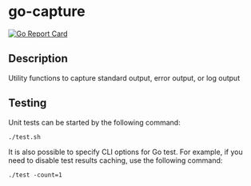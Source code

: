 # go-capture

[![Go Report Card](https://goreportcard.com/badge/github.com/tisnik/go-capture)](https://goreportcard.com/report/github.com/tisnik/go-capture)

## Description

Utility functions to capture standard output, error output, or log output

## Testing

Unit tests can be started by the following command:

```
./test.sh
```

It is also possible to specify CLI options for Go test. For example, if you need to disable test results caching, use the following command:

```
./test -count=1
```
